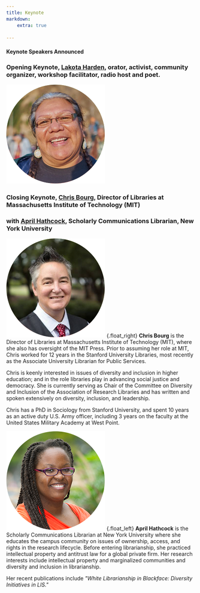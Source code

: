 ```yaml
---
title: Keynote
markdown:
    extra: true
    
---
```


#### **Keynote Speakers Announced**

### **Opening Keynote,** <a href="http://www.speakoutnow.org/speaker/harden-lakota" target="_blank">Lakota Harden</a>, orator, activist, community organizer, workshop facilitator, radio host and poet.
![Alt text](lakata.png "Lakota Harden, Opening keynote speaker, NDLC")

### **Closing Keynote,** <a href="http://chrisbourg.wordpress.com/about/" target="_blank">Chris Bourg</a>, Director of Libraries at Massachusetts Institute of Technology (MIT)

### with <a href="http://www.inthelibrarywiththeleadpipe.org/author/april-hathcock/" target="_blank">April Hathcock</a>, Scholarly Communications Librarian, New York University

![Alt text](bourg.png "Chris Bourg, Director of Libraries, MIT") {.float_right} **Chris Bourg** is the Director of 
Libraries at Massachusetts Institute of Technology (MIT), where she also has oversight of the MIT Press. Prior to assuming her role at MIT, Chris worked for 12 years in the Stanford University Libraries, most recently as the Associate University Librarian for Public Services. 

Chris is keenly interested in issues of diversity and inclusion in higher education; and in the role libraries play in advancing social justice and democracy. She is currently serving as Chair of the Committee on Diversity and Inclusion of the Association of Research Libraries and has written and spoken extensively on diversity, inclusion, and leadership.

Chris has a PhD in Sociology from Stanford University, and spent 10 years as an active duty U.S. Army officer, including 3 years on the faculty at the United States Military Academy at West Point. 

![Alt text](hathcock.png "April Hathcock, Scholarly Communications Librarian, New York University") {.float_left} 
**April Hathcock** is the Scholarly Communications Librarian at New York University where she educates the campus community on issues of ownership, access, and rights in the research lifecycle. Before entering librarianship, she practiced intellectual property and antitrust law for a global private firm. Her research interests include intellectual property and marginalized communities and diversity and inclusion in librarianship.

Her recent publications include _"White Librarianship in Blackface: Diversity Initiatives in LIS."_